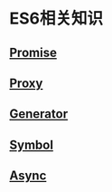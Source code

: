 # ES6相关知识

## [Promise](./es6-promise/)

## [Proxy](./es6-proxy/)

## [Generator](./es6-generator/)

## [Symbol](./es6-symbol/)

## [Async](./es6-async/)